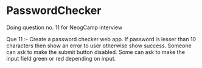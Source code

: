 # PasswordChecker
Doing question no. 11 for NeogCamp interview

Que 11 :- Create a password checker web app. If password is lesser than 10 characters then show an error to user otherwise show success. Someone can ask to make the submit button disabled. Some can ask to make the input field green or red depending on input.
